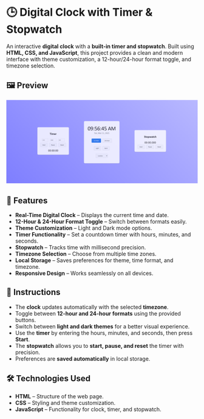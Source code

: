 # 🕒 Digital Clock with Timer & Stopwatch

An interactive **digital clock** with a **built-in timer and stopwatch**. Built using **HTML, CSS, and JavaScript**, this project provides a clean and modern interface with theme customization, a 12-hour/24-hour format toggle, and timezone selection.

## 🖼️ Preview
![Digital Clock Screenshot](digitalclock.png)  

## 🚀 Features
- **Real-Time Digital Clock** – Displays the current time and date.
- **12-Hour & 24-Hour Format Toggle** – Switch between formats easily.
- **Theme Customization** – Light and Dark mode options.
- **Timer Functionality** – Set a countdown timer with hours, minutes, and seconds.
- **Stopwatch** – Tracks time with millisecond precision.
- **Timezone Selection** – Choose from multiple time zones.
- **Local Storage** – Saves preferences for theme, time format, and timezone.
- **Responsive Design** – Works seamlessly on all devices.

## 📜 Instructions
- The **clock** updates automatically with the selected **timezone**.
- Toggle between **12-hour and 24-hour formats** using the provided buttons.
- Switch between **light and dark themes** for a better visual experience.
- Use the **timer** by entering the hours, minutes, and seconds, then press **Start**.
- The **stopwatch** allows you to **start, pause, and reset** the timer with precision.
- Preferences are **saved automatically** in local storage.

## 🛠️ Technologies Used
- **HTML** – Structure of the web page.
- **CSS** – Styling and theme customization.
- **JavaScript** – Functionality for clock, timer, and stopwatch.
